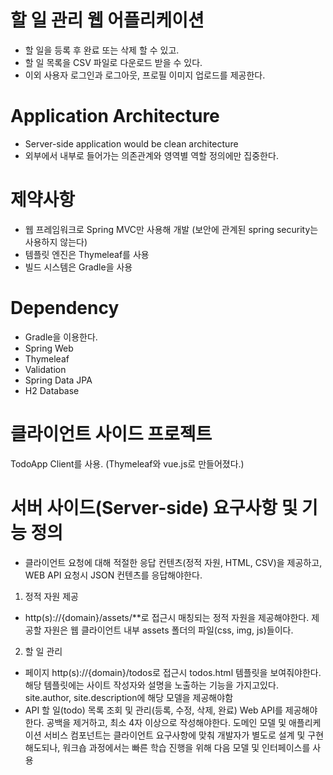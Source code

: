 # 할 일 관리 웹 어플리케이션 
- 할 일을 등록 후 완료 또는 삭제 할 수 있고.
- 할 일 목록을 CSV 파일로 다운로드 받을 수 있다.
- 이외 사용자 로그인과 로그아웃, 프로필 이미지 업로드를 제공한다. 

# Application Architecture
- Server-side application would be clean architecture
- 외부에서 내부로 들어가는 의존관계와 영역별 역할 정의에만 집중한다. 

# 제약사항
- 웹 프레임워크로 Spring MVC만 사용해 개발 (보안에 관계된 spring security는 사용하지 않는다)
- 템플릿 엔진은 Thymeleaf를 사용
- 빌드 시스템은 Gradle을 사용

# Dependency
- Gradle을 이용한다. 
- Spring Web
- Thymeleaf
- Validation
- Spring Data JPA
- H2 Database

# 클라이언트 사이드 프로젝트 
TodoApp Client를 사용. (Thymeleaf와 vue.js로 만들어졌다.)

# 서버 사이드(Server-side) 요구사항 및 기능 정의
- 클라이언트 요청에 대해 적절한 응답 컨텐츠(정적 자원, HTML, CSV)을 제공하고, WEB API 요청시 JSON 컨텐츠를 응답해야한다. 
1) 정적 자원 제공
- http(s)://{domain}/assets/**로 접근시 매칭되는 정적 자원을 제공해야한다. 제공할 자원은 웹 클라이언트 내부 assets 폴더의 파일(css, img, js)들이다.
2) 할 일 관리
- 페이지
http(s)://{domain}/todos로 접근시 todos.html 템플릿을 보여줘야한다. 해당 템플릿에는 사이트 작성자와 설명을 노출하는 기능을 가지고있다. 
site.author, site.description에 해당 모델을 제공해야함
- API
할 일(todo) 목록 조회 및 관리(등록, 수정, 삭제, 완료) Web API를 제공해야 한다. 
공백을 제거하고, 최소 4자 이상으로 작성해야한다. 
도메인 모델 및 애플리케이션 서비스 컴포넌트는 클라이언트 요구사항에 맞춰 개발자가 별도로 설계 및 구현해도되나, 워크숍 과정에서는 빠른 학습 진행을 위해
다음 모델 및 인터페이스를 사용
